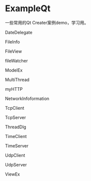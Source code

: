 # ExampleQt
一些常用的Qt Creater案例demo，学习用。

DateDelegate

FileInfo

FileView

fileWatcher

ModelEx

MultiThread

myHTTP

NetworkInfoformation

TcpClient

TcpServer

ThreadDlg

TimeClient

TimeServer

UdpClient

UdpServer

ViewEx
